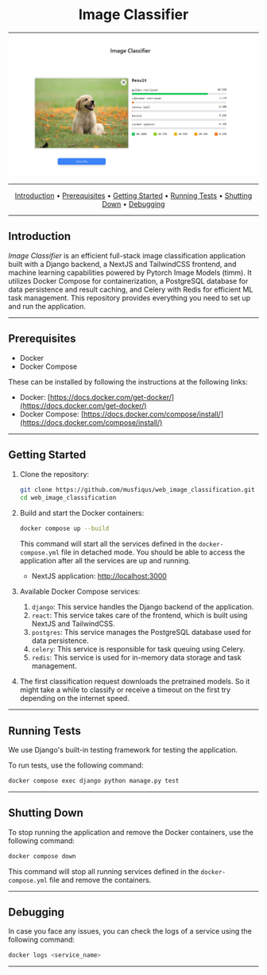 <h1 align="center">Image Classifier</h1>

---

![Project screenshot](img/screenshot.png)

---
<p align="center">
  <a href="#introduction">Introduction</a> •
  <a href="#prerequisites">Prerequisites</a> •
  <a href="#getting-started">Getting Started</a> •
  <a href="#running-tests">Running Tests</a> •
  <a href="#shutting-down">Shutting Down</a> •
  <a href="#debugging">Debugging</a>
</p>

---

## Introduction

_Image Classifier_ is an efficient full-stack image classification application built with a Django backend, a NextJS and TailwindCSS frontend, and machine learning capabilities powered by Pytorch Image Models (timm). It utilizes Docker Compose for containerization, a PostgreSQL database for data persistence and result caching, and Celery with Redis for efficient ML task management. This repository provides everything you need to set up and run the application.

---

## Prerequisites

- Docker
- Docker Compose

These can be installed by following the instructions at the following links:

- Docker: [https://docs.docker.com/get-docker/](https://docs.docker.com/get-docker/)
- Docker Compose: [https://docs.docker.com/compose/install/](https://docs.docker.com/compose/install/)

---

## Getting Started

1. Clone the repository:

    ```bash
    git clone https://github.com/musfiqus/web_image_classification.git
    cd web_image_classification
    ```

2. Build and start the Docker containers:

    ```bash
    docker compose up --build
    ```

    This command will start all the services defined in the `docker-compose.yml` file in detached mode. You should  be able to access the application after all the services are up and running.

   - NextJS application: [http://localhost:3000](http://localhost:3000)

3. Available Docker Compose services:
   1. `django`: This service handles the Django backend of the application.
   2. `react`: This service takes care of the frontend, which is built using NextJS and TailwindCSS.
   3. `postgres`: This service manages the PostgreSQL database used for data persistence.
   4. `celery`: This service is responsible for task queuing using Celery.
   5. `redis`: This service is used for in-memory data storage and task management.

4. The first classification request downloads the pretrained models. So it might take a while to classify or receive  a timeout on the first try depending on the internet speed.
---

## Running Tests

We use Django's built-in testing framework for testing the application.

To run tests, use the following command:

```bash
docker compose exec django python manage.py test
```

---

## Shutting Down

To stop running the application and remove the Docker containers, use the following command:

```bash
docker compose down
```

This command will stop all running services defined in the `docker-compose.yml` file and remove the containers.

---

## Debugging

In case you face any issues, you can check the logs of a service using the following command:

```bash
docker logs <service_name>
```

---

